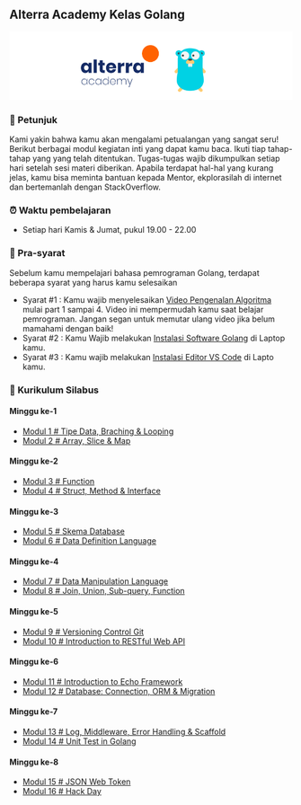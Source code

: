 ## Alterra Academy Kelas Golang

![Header](assets/banner.png)

### 📢 Petunjuk

Kami yakin bahwa kamu akan mengalami petualangan yang sangat seru! Berikut berbagai modul kegiatan inti yang dapat kamu baca. Ikuti tiap tahap-tahap yang yang telah ditentukan. Tugas-tugas wajib dikumpulkan setiap hari setelah sesi materi diberikan. Apabila terdapat hal-hal yang kurang jelas, kamu bisa meminta bantuan kepada Mentor, ekplorasilah di internet dan bertemanlah dengan StackOverflow.

### ⏰ Waktu pembelajaran
- Setiap hari Kamis & Jumat, pukul 19.00 - 22.00

### 🔑 Pra-syarat
Sebelum kamu mempelajari bahasa pemrograman Golang, terdapat beberapa syarat yang harus kamu selesaikan
- Syarat #1 : Kamu wajib menyelesaikan [Video Pengenalan Algoritma](https://www.youtube.com/watch?v=bGcW9nQ8vEE&list=PL3WF_ooYwH1c1xD4vS4zs6tIA5qd9UmQt&index=2&t=0s) mulai part 1 sampai 4. Video ini mempermudah kamu saat belajar pemrograman. Jangan segan untuk memutar ulang video jika belum mamahami dengan baik!
- Syarat #2 : Kamu Wajib melakukan [Instalasi Software Golang](https://dasarpemrogramangolang.novalagung.com/2-instalasi-golang.html) di Laptop kamu.
- Syarat #3 : Kamu wajib melakukan [Instalasi Editor VS Code](https://code.visualstudio.com/download) di Lapto kamu.

### 📘 Kurikulum Silabus
#### Minggu ke-1
- [Modul 1 # Tipe Data, Braching & Looping](./src/modul-go-1.md)
- [Modul 2 # Array, Slice & Map](./src/modul-go-2.md)
#### Minggu ke-2
- [Modul 3 # Function](./src/modul-go-3.md)
- [Modul 4 # Struct, Method & Interface](./src/modul-go-4.md)
#### Minggu ke-3
- [Modul 5 # Skema Database](./src/modul-go-6.md)
- [Modul 6 # Data Definition Language](./src/modul-go-7.md)
#### Minggu ke-4
- [Modul 7 # Data Manipulation Language](./src/modul-go-8.md)
- [Modul 8 # Join, Union, Sub-query, Function](./src/modul-go-9.md)
#### Minggu ke-5
- [Modul 9 # Versioning Control Git](./src/modul-go-5.md)
- [Modul 10 # Introduction to RESTful Web API](./src/modul-go-14.md)
#### Minggu ke-6
- [Modul 11 # Introduction to Echo Framework](./src/modul-go-10.md)
- [Modul 12 # Database: Connection, ORM & Migration](./src/modul-go-11.md)
#### Minggu ke-7
- [Modul 13 # Log, Middleware, Error Handling & Scaffold](./src/modul-go-12.md)
- [Modul 14 # Unit Test in Golang](./src/modul-go-13.md)
#### Minggu ke-8
- [Modul 15 # JSON Web Token](./src/modul-go-15.md)
- [Modul 16 # Hack Day](./src/modul-go-16.md)